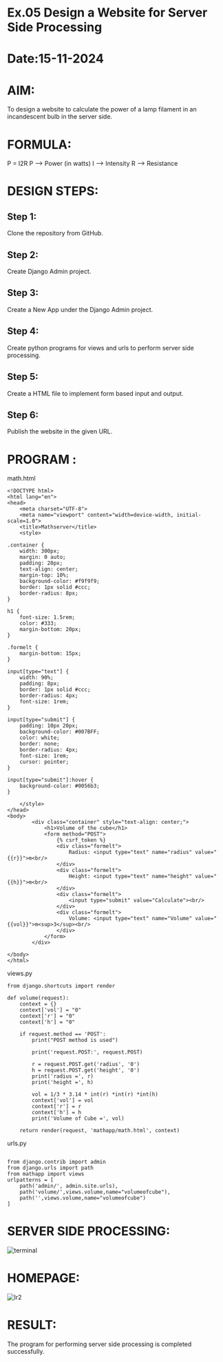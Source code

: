 # Ex.05 Design a Website for Server Side Processing
# Date:15-11-2024
# AIM:
To design a website to calculate the power of a lamp filament in an incandescent bulb in the server side.

# FORMULA:
P = I2R
P --> Power (in watts)
 I --> Intensity
 R --> Resistance

# DESIGN STEPS:
## Step 1:
Clone the repository from GitHub.

## Step 2:
Create Django Admin project.

## Step 3:
Create a New App under the Django Admin project.

## Step 4:
Create python programs for views and urls to perform server side processing.

## Step 5:
Create a HTML file to implement form based input and output.

## Step 6:
Publish the website in the given URL.

# PROGRAM :
math.html
~~~
<!DOCTYPE html>
<html lang="en">
<head>
    <meta charset="UTF-8">
    <meta name="viewport" content="width=device-width, initial-scale=1.0">
    <title>Mathserver</title>
    <style>
        
.container {
    width: 300px;
    margin: 0 auto;
    padding: 20px;
    text-align: center;
    margin-top: 10%;
    background-color: #f9f9f9;
    border: 1px solid #ccc;
    border-radius: 8px;
}

h1 {
    font-size: 1.5rem;
    color: #333;
    margin-bottom: 20px;
}

.formelt {
    margin-bottom: 15px;
}

input[type="text"] {
    width: 90%;
    padding: 8px;
    border: 1px solid #ccc;
    border-radius: 4px;
    font-size: 1rem;
}

input[type="submit"] {
    padding: 10px 20px;
    background-color: #007BFF;
    color: white;
    border: none;
    border-radius: 4px;
    font-size: 1rem;
    cursor: pointer;
}

input[type="submit"]:hover {
    background-color: #0056b3;
}

    </style>
</head>
<body>
        <div class="container" style="text-align: center;">
            <h1>Volume of the cube</h1>
            <form method="POST">
                {% csrf_token %}
                <div class="formelt">
                    Radius: <input type="text" name="radius" value="{{r}}">m<br/>
                </div>
                <div class="formelt">
                    Height: <input type="text" name="height" value="{{h}}">m<br/>
                </div>
                <div class="formelt">
                    <input type="submit" value="Calculate"><br/>
                </div>
                <div class="formelt">
                    Volume: <input type="text" name="Volume" value="{{vol}}">m<sup>3</sup><br/>
                </div>
            </form>
        </div>
  
</body>
</html>
~~~
views.py
~~~
from django.shortcuts import render

def volume(request):
    context = {}
    context['vol'] = "0"
    context['r'] = "0"
    context['h'] = "0"
    
    if request.method == 'POST':
        print("POST method is used")
        
        print('request.POST:', request.POST)
        
        r = request.POST.get('radius', '0') 
        h = request.POST.get('height', '0') 
        print('radius =', r)
        print('height =', h)
        
        vol = 1/3 * 3.14 * int(r) *int(r) *int(h)
        context['vol'] = vol
        context['r'] = r
        context['h'] = h
        print('Volume of Cube =', vol)
    
    return render(request, 'mathapp/math.html', context)
~~~
urls.py
~~~

from django.contrib import admin
from django.urls import path
from mathapp import views
urlpatterns = [
    path('admin/', admin.site.urls),
    path('volume/',views.volume,name="volumeofcube"),
    path('',views.volume,name="volumeofcube")
]
~~~
# SERVER SIDE PROCESSING:
![terminal](https://github.com/user-attachments/assets/544063d4-3536-4f27-8ec6-0b734c352935)


# HOMEPAGE:
![Ir2](https://github.com/user-attachments/assets/570c6868-7b51-45e7-8b20-a4cc98cc5a7f)


# RESULT:
The program for performing server side processing is completed successfully.
